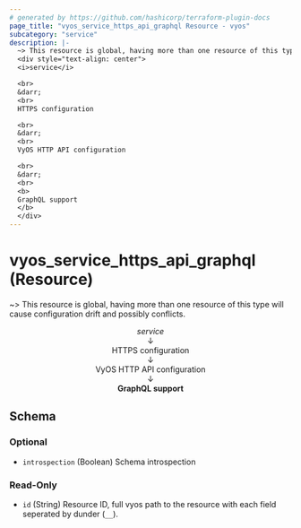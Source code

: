 ```yaml
---
# generated by https://github.com/hashicorp/terraform-plugin-docs
page_title: "vyos_service_https_api_graphql Resource - vyos"
subcategory: "service"
description: |-
  ~> This resource is global, having more than one resource of this type will cause configuration drift and possibly conflicts.
  <div style="text-align: center">
  <i>service</i>

  <br>
  &darr;
  <br>
  HTTPS configuration

  <br>
  &darr;
  <br>
  VyOS HTTP API configuration

  <br>
  &darr;
  <br>
  <b>
  GraphQL support
  </b>
  </div>
---
```


# vyos_service_https_api_graphql (Resource)

~> This resource is global, having more than one resource of this type will cause configuration drift and possibly conflicts.

<div style="text-align: center">
<i>service</i>

<br>
&darr;
<br>
HTTPS configuration

<br>
&darr;
<br>
VyOS HTTP API configuration

<br>
&darr;
<br>
<b>
GraphQL support
</b>
</div>



<!-- schema generated by tfplugindocs -->
## Schema

### Optional

- `introspection` (Boolean) Schema introspection

### Read-Only

- `id` (String) Resource ID, full vyos path to the resource with each field seperated by dunder (`__`).
